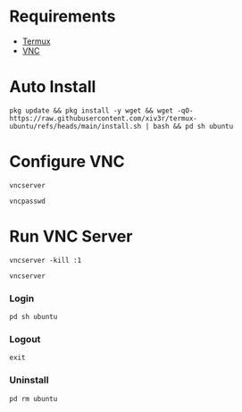 # Requirements 
- [Termux](https://github.com/termux/termux-app/releases)
- [VNC](https://play.google.com/store/apps/details?id=com.realvnc.viewer.android)

# Auto Install
```
pkg update && pkg install -y wget && wget -qO- https://raw.githubusercontent.com/xiv3r/termux-ubuntu/refs/heads/main/install.sh | bash && pd sh ubuntu
```

# Configure VNC
```
vncserver
```
```
vncpasswd
```

# Run VNC Server
```
vncserver -kill :1
```
```
vncserver
```

### Login
```
pd sh ubuntu
```
### Logout 
```
exit
```
### Uninstall 
```
pd rm ubuntu
```

